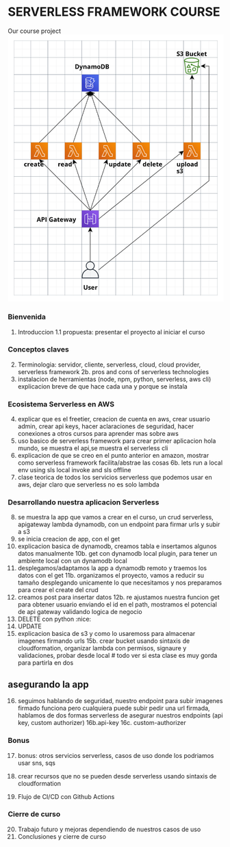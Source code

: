 # SERVERLESS FRAMEWORK COURSE

Our course project
![Our easy crud sls app](./clases/easy-crud-sls-app.png)

### Bienvenida

1. Introduccion
1.1 propuesta: presentar el proyecto al iniciar el curso

### Conceptos claves
2. Terminologia: servidor, cliente, serverless, cloud, cloud provider, serverless framework
2b. pros and cons of serverless technologies
3. instalacion de herramientas (node, npm, python, serverless, aws cli) explicacion breve de que hace cada una y porque se instala

### Ecosistema Serverless en AWS
4. explicar que es el freetier, creacion de cuenta en aws, crear usuario admin, crear api keys, hacer aclaraciones de seguridad, hacer conexiones a otros cursos para aprender mas sobre aws
5. uso basico de serverless framework para crear primer aplicacion hola mundo, se muestra el api,se muestra el serverless cli
6. explicacion de que se creo en el punto anterior en amazon, mostrar como serverless framework facilita/abstrae las cosas
6b. lets run a local env using sls local invoke and sls offline
7. clase teorica de todos los servicios serverless que podemos usar en aws, dejar claro que serverless no es solo lambda

### Desarrollando nuestra aplicacion Serverless
8. se muestra la app que vamos a crear en el curso, un crud serverless, apigateway lambda dynamodb, con un endpoint para firmar urls y subir a s3
9. se inicia creacion de app, con el get
10. explicacion basica de dynamodb, creamos tabla e insertamos algunos datos manualmente
10b. get con dynamodb local plugin, para tener un ambiente local con un dynamodb local
11. desplegamos/adaptamos la app a dynamodb remoto y traemos los datos con el get
11b. organizamos el proyecto, vamos a reducir su tamaño desplegando unicamente lo que necesitamos y nos preparamos para crear el create del crud
12. creamos post para insertar datos
12b. re ajustamos nuestra funcion get para obtener usuario enviando el id en el path, mostramos el potencial de api gateway validando logica de negocio
13. DELETE con python :nice:
14. UPDATE
15. explicacion basica de s3 y como lo usaremoss para almacenar imagenes firmando urls
15b. crear bucket usando sintaxis de cloudformation, organizar lambda con permisos, signaure y validaciones, probar desde local # todo ver si esta clase es muy gorda para partirla en dos

## asegurando la app

16. seguimos hablando de seguridad, nuestro endpoint para subir imagenes firmado funciona pero cualquiera puede subir pedir una url firmada, hablamos de dos formas serverless de asegurar nuestros endpoints (api key, custom authorizer)
16b.api-key
16c. custom-authorizer

### Bonus

17. bonus: otros servicios serverless, casos de uso donde los podriamos usar sns, sqs

18. crear recursos que no se pueden desde serverless usando sintaxis de cloudformation
19. Flujo de CI/CD con Github Actions
### Cierre de curso

20. Trabajo futuro y mejoras dependiendo de nuestros casos de uso
21. Conclusiones y cierre de curso